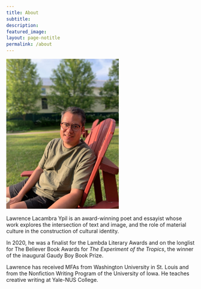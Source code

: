 ```yaml
---
title: About
subtitle:
description:
featured_image:
layout: page-notitle
permalink: /about
---
```


<!-- 
<center><b><a class="subtle-link" href="#sectionabout">About</a></b></center>

---
 -->
 
<img src="/images/main.jpg"
alt="Lawrence Ypil"
width="300"/>

<!-- <a name="sectionabout"></a> -->
Lawrence Lacambra Ypil is an award-winning poet and essayist whose work explores the intersection of text and image, and the role of material culture in the construction of cultural identity. 

In 2020, he was a finalist for the Lambda Literary Awards and on the longlist for The Believer Book Awards for *The Experiment of the Tropics*, the winner of the inaugural Gaudy Boy Book Prize.
 
Lawrence has received MFAs from Washington University in St. Louis and from the Nonfiction Writing Program of the University of Iowa. He teaches creative writing at Yale-NUS College.